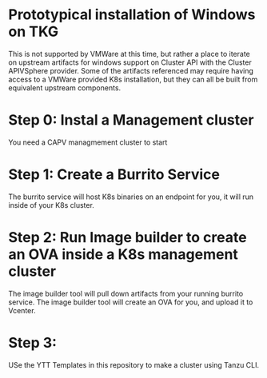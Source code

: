 # Prototypical installation of Windows on TKG

This is not supported by VMWare at this time, but rather a place to iterate on upstream artifacts for windows support on Cluster API with the Cluster APIVSphere provider.  Some of the artifacts referenced may require having access to a VMWare provided K8s installation, but they can all be built from equivalent upstream components.

# Step 0: Instal a Management cluster

You need a CAPV managmement cluster to start

# Step 1: Create a Burrito Service

The burrito service will host K8s binaries on an endpoint for you, it will run inside 
of your K8s cluster.

# Step 2: Run Image builder to create an OVA inside a K8s management cluster

The image builder tool will pull down artifacts from your running burrito service.
The image builder tool will create an OVA for you, and upload it to Vcenter.

# Step 3:

USe the YTT Templates in this repository to make a cluster using Tanzu CLI.
